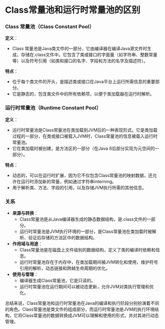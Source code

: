 # Class常量池和运行时常量池的区别

### Class 常量池（Class Constant Pool）

**定义**：

+ Class 常量池是Java类文件的一部分，它由编译器在编译Java源文件时生成，存储在.class文件中。它包含了类或接口的字面量（如字符串、整数常量等）以及符号引用（如类和接口的名字、字段和方法的名字及描述符）。

**特点**：

+ 位于每个类文件的开头，是描述类或接口在Java平台上运行所需信息的重要部分。
+ 它是静态的，包含类文件中的所有依赖项，以便于类加载器在运行时解析。

### 运行时常量池（Runtime Constant Pool）

**定义**：

+ 运行时常量池是Class常量池在类加载到JVM后的一种表现形式。它是类加载过程的一部分，在类或接口被载入JVM时，Class常量池的信息被载入运行时常量池。
+ 它在类加载时被创建，是方法区的一部分（在Java 8后部分实现为元空间的一部分）。

**特点**：

+ 动态的，可以在运行时扩展，因为它不仅包含Class常量池的映射数据，还允许在运行时添加新的常量，例如通过字符串interning。
+ 用于解析类、方法、字段的引用，以及存储JVM执行所需的其他信息。

### 关系

+ **来源与转换**：
  + Class常量池是从Java编译器生成的静态数据结构，是.class文件的一部分。
  + 运行时常量池是JVM执行环境的一部分，是Class常量池在类加载时被解析、验证后存储的方法区中的数据结构。
+ **作用域与用途**：
  + Class常量池是在磁盘上文件级别的数据结构，定义了类的编译时依赖和信息。
  + 运行时常量池存在于内存中，在类加载期间被JVM转化和使用，维护符号引用的解析，动态链接和跨越生命周期的优化。
+ **使用与管理**：
  + 编译器生成Class常量池，它是只读的。
  + 运行时常量池在运行期间可以被动态更新，允许JVM对类执行管理和优化。

总结来说，Class常量池和运行时常量池在Java的编译和执行阶段分别扮演着不同的角色。Class常量池是类文件的组成部分，而运行时常量池是JVM的执行环境结构，它将Class常量池的数据转换成JVM可以理解和使用的形式，并对其进行动态管理。

